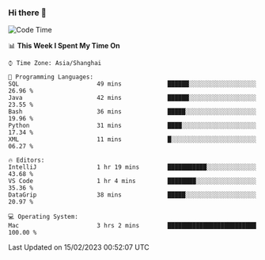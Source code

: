 ### Hi there 👋


<!--START_SECTION:waka-->
![Code Time](http://img.shields.io/badge/Code%20Time-1%2C003%20hrs%2035%20mins-blue)

📊 **This Week I Spent My Time On** 

```text
⌚︎ Time Zone: Asia/Shanghai

💬 Programming Languages: 
SQL                      49 mins             ██████░░░░░░░░░░░░░░░░░░░   26.96 % 
Java                     42 mins             ██████░░░░░░░░░░░░░░░░░░░   23.55 % 
Bash                     36 mins             █████░░░░░░░░░░░░░░░░░░░░   19.96 % 
Python                   31 mins             ████░░░░░░░░░░░░░░░░░░░░░   17.34 % 
XML                      11 mins             █░░░░░░░░░░░░░░░░░░░░░░░░   06.27 % 

🔥 Editors: 
IntelliJ                 1 hr 19 mins        ███████████░░░░░░░░░░░░░░   43.68 % 
VS Code                  1 hr 4 mins         ████████░░░░░░░░░░░░░░░░░   35.36 % 
DataGrip                 38 mins             █████░░░░░░░░░░░░░░░░░░░░   20.97 % 

💻 Operating System: 
Mac                      3 hrs 2 mins        █████████████████████████   100.00 % 

```


 Last Updated on 15/02/2023 00:52:07 UTC
<!--END_SECTION:waka-->

<!--
**SillyPasty/SillyPasty** is a ✨ _special_ ✨ repository because its `README.md` (this file) appears on your GitHub profile.

Here are some ideas to get you started:

- 🔭 I’m currently working on ...
- 🌱 I’m currently learning ...
- 👯 I’m looking to collaborate on ...
- 🤔 I’m looking for help with ...
- 💬 Ask me about ...
- 📫 How to reach me: ...
- 😄 Pronouns: ...
- ⚡ Fun fact: ...
-->


